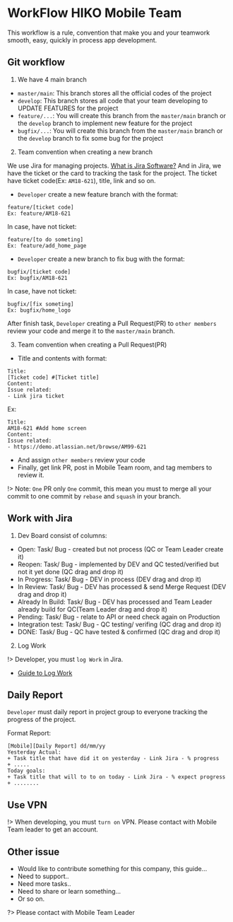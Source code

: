 # WorkFlow HIKO Mobile Team

This workflow is a rule, convention that make you and your teamwork smooth, easy, quickly in process app development.

 ## Git workflow

1. We have 4 main branch

- `master/main`: This branch stores all the official codes of the project
- `develop`: This branch stores all code that your team developing to UPDATE FEATURES for the project
- `feature/...`: You will create this branch from the `master/main` branch or the `develop` branch to implement new feature for the project
- `bugfix/...`: You will create this branch from the `master/main` branch or the `develop` branch to fix some bug for the project

2. Team convention when creating a new branch

We use Jira for managing projects. [What is Jira Software?](https://www.atlassian.com/software/jira)
And in Jira, we have the ticket or the card to tracking the task for the project.
The ticket have ticket code(Ex: `AM18-621`), title, link and so on.

- `Developer` create a new feature branch with the format:

```
feature/[ticket code]
Ex: feature/AM18-621
```

In case, have not ticket:

```
feature/[to do someting]
Ex: feature/add_home_page
```

- `Developer` create a new branch to fix bug with the format:

```
bugfix/[ticket code]
Ex: bugfix/AM18-621
```

In case, have not ticket:

```
bugfix/[fix someting]
Ex: bugfix/home_logo
```

After finish task, `Developer` creating a Pull Request(PR) to `other members` review your code and merge it to the `master/main` branch.

3. Team convention when creating a Pull Request(PR)

- Title and contents with format:

```
Title: 
[Ticket code] #[Ticket title]
Content:
Issue related:
- Link jira ticket
```

Ex:

```
Title: 
AM18-621 #Add home screen
Content:
Issue related:
- https://demo.atlassian.net/browse/AM99-621

```

- And assign `other members` review your code
- Finally, get link PR, post in Mobile Team room, and tag members to review it.

!> Note: `One` PR only `One` commit, this mean you must to merge all your commit to one commit by `rebase` and `squash` in your branch.

## Work with Jira

1. Dev Board consist of columns:
- Open: Task/ Bug - created but not process (QC or Team Leader create it)
- Reopen: Task/ Bug - implemented by DEV and QC tested/verified but not it yet done (QC drag and drop it)
- In Progress: Task/ Bug - DEV in process (DEV drag and drop it) 
- In Review: Task/ Bug - DEV has processed & send Merge Request (DEV drag and drop it)
- Already In Build: Task/ Bug - DEV has processed and Team Leader already build for QC(Team Leader drag and drop it)
- Pending: Task/ Bug - relate to API or need check again on Production
- Integration test: Task/ Bug - QC testing/ verifing (QC drag and drop it)
- DONE: Task/ Bug - QC have tested & confirmed (QC drag and drop it) 

2. Log Work

!> Developer, you must `log Work` in Jira.

- [Guide to Log Work](https://docs.google.com/document/d/1n0CPdC-TNNYIr2vjcnwvrdK4Yhfa-gvPptl_CLZjkWQ/edit)

## Daily Report

`Developer` must daily report in project group to everyone tracking the progress of the project.

Format Report:

```
[Mobile][Daily Report] dd/mm/yy
Yesterday Actual: 
+ Task title that have did it on yesterday - Link Jira - % progress
+ .....
Today goals:
+ Task title that will to to on today - Link Jira - % expect progress
+ ........
```

## Use VPN

!> When developing, you must `turn on` VPN. Please contact with Mobile Team leader to get an account.

## Other issue

- Would like to contribute something for this company, this guide...
- Need to support..
- Need more tasks..
- Need to share or learn something...
- Or so on.

?> Please contact with Mobile Team Leader

